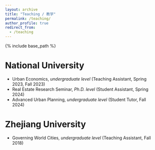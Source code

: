```yaml
---
layout: archive
title: "Teaching / 教学"
permalink: /teaching/
author_profile: true
redirect_from:
  - /teaching
---
```


{% include base_path %}

National University
======
* Urban Economics, _undergraduate level_ (Teaching Assistant, Spring 2023, Fall 2023)
* Real Estate Research Seminar, _Ph.D. level_ (Student Assistant, Spring 2024) 
* Advanced Urban Planning, _undergraduate level_ (Student Tutor, Fall 2024)

Zhejiang University
======
* Governing World Cities, _undergraduate level_ (Teaching Assistant, Fall 2018) 
